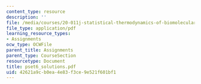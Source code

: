 ```yaml
---
content_type: resource
description: ''
file: /media/courses/20-011j-statistical-thermodynamics-of-biomolecular-systems-be-011j-spring-2004/42621a9cb0ea4e83f3ce9e521f601bf1_pset6_solutions.pdf
file_type: application/pdf
learning_resource_types:
- Assignments
ocw_type: OCWFile
parent_title: Assignments
parent_type: CourseSection
resourcetype: Document
title: pset6_solutions.pdf
uid: 42621a9c-b0ea-4e83-f3ce-9e521f601bf1
---
```

